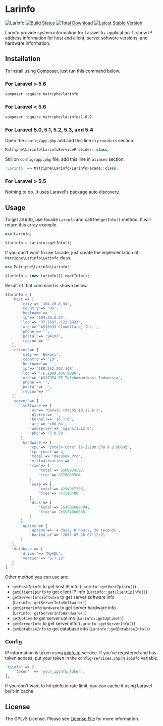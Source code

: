 # Larinfo

![Larinfo](https://github.com/matriphe/larinfo/workflows/Larinfo/badge.svg)
[![Build Status](https://travis-ci.org/matriphe/larinfo.svg?branch=master)](https://travis-ci.org/matriphe/larinfo)
[![Total Download](https://img.shields.io/packagist/dt/matriphe/larinfo.svg)](https://packagist.org/packages/matriphe/larinfo)
[![Latest Stable Version](https://img.shields.io/packagist/v/matriphe/larinfo.svg)](https://packagist.org/packages/matriphe/larinfo)

Larinfo provide system information for Laravel 5+ application. It show IP address information for host and client, server software versions, and hardware information.

## Installation

To install using [Composer](https://getcomposer.org/), just run this command below.

### For Laravel > 5.6

```bash
composer require matriphe/larinfo
```

### For Laravel < 5.6

```bash
composer require matriphe/larinfo:1.0.2
```

### For Laravel 5.0, 5.1, 5.2, 5.3, and 5.4

Open the `config/app.php` and add this line in `providers` section.

```php
Matriphe\Larinfo\LarinfoServiceProvider::class,
```

Still on `config/app.php` file, add this line in `aliases` section.

```php
'Larinfo' => Matriphe\Larinfo\LarinfoFacade::class,
```

### For Laravel > 5.5

Nothing to do. It uses Laravel's package auto discovery.

## Usage

To get all info, use facade `Larinfo` and call the `getInfo()` method. It will return this array example.

```php
use Larinfo;

$larinfo = Larinfo::getInfo();
```

If you don't want to use facade, just create the implementation of `Matriphe\Larinfo\Larinfo` class.

```php
use Matriphe\Larinfo\Larinfo;

$larinfo = (new Larinfo())->getInfo();
```

Result of that command is shown below.

```php
$larinfo = [
   'host'=> [
       'city'=> '104.20.8.94',
       'country'=> 'US',
       'hostname'=> '',
       'ip'=> '104.20.8.94',
       'loc'=> '37.7697,-122.3933',
       'org'=> 'AS13335 Cloudflare, Inc.',
       'phone'=> '',
       'postal'=> '94107',
       'region'=> ''
   ],
   'client'=> [
       'city'=> 'Bekasi',
       'country'=> 'ID',
       'hostname'=> '',
       'ip'=> '180.252.202.108',
       'loc'=> '-6.2349,106.9896',
       'org'=> 'AS17974 PT Telekomunikasi Indonesia',
       'phone'=> '',
       'postal'=> '',
       'region'=> ''
   ],
   'server'=> [
       'software'=> [
           'os'=> 'Darwin (macOS 10.12.6 )',
           'distro'=> '',
           'kernel'=> '16.7.0',
           'arc'=> 'x86_64',
           'webserver'=> 'nginx/1.12.0',
           'php'=> '7.0.20'
       ],
       'hardware'=> [
           'cpu'=> 'Intel® Core™ i5-3210M CPU @ 2.50GHz',
           'cpu_count'=> 4,
           'model'=> 'MacBook Pro',
           'virtualization'=> '',
           'ram'=> [
               'total'=> 8589934592,
               'free'=> 8578883584
           ],
           'swap'=> [
               'total'=> 4294967296,
               'free'=> 747110400
           ],
           'disk'=> [
               'total'=> 754593608704,
               'free'=> 265534066688
           ]
       ],
       'uptime'=> [
           'uptime'=> '4 days, 8 hours, 38 seconds',
           'booted_at'=> '2017-07-28 07:12:21'
       ]
   ],
   'database'=> [
       'driver'=> 'MySQL',
       'version'=> '5.7.18'
   ]
]
```

Other method you can use are:

* `getHostIpinfo` to get host IP info (`Larinfo::getHostIpinfo()`)
* `getClientIpinfo` to get client IP info (`Larinfo::getClientIpinfo()`)
* `getServerInfoSoftware` to get server software info (`Larinfo::getServerInfoSoftware()`)
* `getServerInfoHardware` to get server hardware info (`Larinfo::getServerInfoHardware()`)
* `getUptime` to get server uptime (`Larinfo::getUptime()`)
* `getServerInfo` to get server info (`Larinfo::getServerInfo()`)
* `getDatabaseInfo` to get database info (`Larinfo::getDatabaseInfo()`)

### Config

IP information is taken using [ipinfo.io](http://ipinfo.io/) service. If you've registered and has token access, put your token in the `config/services.php` in `ipinfo` variable.

```php
'ipinfo' => [
    'token'  => 'your_ipinfo_token',
],
```

If you don't want to hit ipinfo.io rate limit, you can cache it using Laravel built-in cache.

## License

The GPLv3 License. Please see [License File](LICENSE.md) for more information.